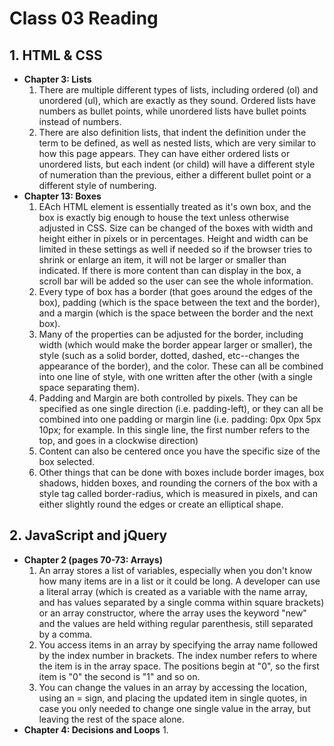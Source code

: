 # Class 03 Reading
## 1. HTML & CSS
   - **Chapter 3: Lists**
     1. There are multiple different types of lists, including ordered (ol) and unordered (ul), which are exactly as they sound. Ordered lists have numbers as bullet points, while unordered lists have bullet points instead of numbers. 
     2. There are also definition lists, that indent the definition under the term to be defined, as well as nested lists, which are very similar to how this page appears. They can have either ordered lists or unordered lists, but each indent (or child) will have a different style of numeration than the previous, either a different bullet point or a different style of numbering.
   - **Chapter 13: Boxes**
     1. EAch HTML element is essentially treated as it's own box, and the box is exactly big enough to house the text unless otherwise adjusted in CSS. Size can be changed of the boxes with width and height either in pixels or in percentages. Height and width can be limited in these settings as well if needed so if the browser tries to shrink or enlarge an item, it will not be larger or smaller than indicated. If there is more content than can display in the box, a scroll bar will be added so the user can see the whole information.
     2. Every type of box has a border (that goes around the edges of the box), padding (which is the space between the text and the border), and a margin (which is the space between the border and the next box). 
     3. Many of the properties can be adjusted for the border, including width (which would make the border appear larger or smaller), the style (such as a solid border, dotted, dashed, etc--changes the appearance of the border), and the color. These can all be combined into one line of style, with one written after the other (with a single space separating them).
     4. Padding and Margin are both controlled by pixels. They can be specified as one single direction (i.e. padding-left), or they can all be combined into one padding or margin line (i.e. padding: 0px 0px 5px 10px; for example. In this single line, the first number refers to the top, and goes in a clockwise direction)
     5. Content can also be centered once you have the specific size of the box selected.
     6. Other things that can be done with boxes include border images, box shadows, hidden boxes, and rounding the corners of the box with a style tag called border-radius, which is measured in pixels, and can either slightly round the edges or create an elliptical shape.
     
## 2. JavaScript and jQuery
   - **Chapter 2 (pages 70-73: Arrays)**
     1. An array stores a list of variables, especially when you don't know how many items are in a list or it could be long. A developer can use a literal array (which is created as a variable with the name array, and has values separated by a single comma within square brackets) or an array constructor, where the array uses the keyword "new" and the values are held withing regular parenthesis, still separated by a comma.
     2. You access items in an array by specifying the array name followed by the index number in brackets. The index number refers to where the item is in the array space. The positions begin at "0", so the first item is "0" the second is "1" and so on.
     3. You can change the values in an array by accessing the location, using an = sign, and placing the updated item in single quotes, in case you only needed to change one single value in the array, but leaving the rest of the space alone.
   - **Chapter 4: Decisions and Loops**
     1. 
